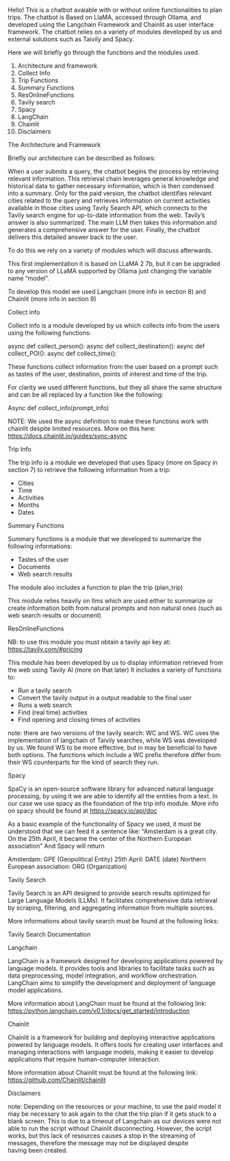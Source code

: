 Hello! This is a chatbot avaiable with or without online functionalities to plan trips.
The chatbot is Based on LlaMA, accessed through Ollama, and developed using the Langchain Framework and Chainlit as user interface framework. The chatbot relies on a variety of modules developed by us and external solutions such as Taivily and Spacy. 

Here we will briefly go through the functions and the modules used. 

1. Architecture and framework 
2. Collect Info 
3. Trip Functions 
4. Summary Functions 
5. ResOnlineFunctions 
6. Tavily search 
7. Spacy 
8. LangChain 
9. Chainlit
10. Disclaimers


The Architecture and Framework 

Briefly our architecture can be described as follows: 

When a user submits a query, the chatbot begins the process by retrieving relevant information. This retrieval chain leverages general knowledge and historical data to gather necessary information, which is then condensed into a summary. Only for the paid version, the chatbot identifies relevant cities related to the query and retrieves information on current activities available in those cities using Tavily Search API, which connects to the Tavily search engine for up-to-date information from the web. Tavily’s answer is also summarized. The main LLM then takes this information and generates a comprehensive answer for the user. Finally, the chatbot delivers this detailed answer back to the user.

To do this we rely on a variety of modules which will discuss afterwards. 

This first implementation it is based on LLaMA 2 7b, but it can be upgraded to any version of LLaMA supported by Ollama just changing the variable name “model”. 

To develop this model we used Langchain (more info in section 8) and Chainlit (more info in section 9)

Collect info 

Collect info is a module developed by us which collects info from the users using the following functions: 

async def collect_person(): 
async def collect_destination(): 
async def collect_POI(): 
async def collect_time(): 

These functions collect information from the user based on a prompt such as tastes of the user, destination, points of interest and time of the trip. 

For clarity we used different functions, but they all share the same structure and can be all replaced by a function like the following: 

Async def collect_info(prompt_info) 

NOTE: We used the async definition to make these functions work with chainlit despite limited resources. 
More on this here: https://docs.chainlit.io/guides/sync-async

Trip Info

The trip info is a module we developed that uses Spacy (more on Spacy in section 7) to retrieve the following information from a trip: 
 
- Cities 
- Time 
- Activities 
- Months
- Dates 

Summary Functions 

Summary functions is a module that we developed to summarize the following informations: 

- Tastes of the user 
- Documents 
- Web search results 

The module also includes a function to plan the trip (plan_trip)

This module relies heavily on llms which are used either to summarize or create information both from natural prompts and non natural ones (such as web search results or document) 


ResOnlineFunctions 

NB: to use this module you must obtain a tavily api key at: https://tavily.com/#pricing

This module has been developed by us to display information retrieved from the web using Tavily AI (more on that later) 
It includes a variety of functions to: 

- Run a tavily search 
- Convert the tavily output in a output readable to the final user 
- Runs a web search 
- Find (real time) activities 
- Find opening and closing times of activities 

note: there are two versions of the tavily search: WC and WS. WC uses the implementation of langchain of Taivily searches, while WS was developed by us. We found WS to be more effective, but in may be beneficial to have both options. The functions which include a WC prefix therefore differ from their WS counterparts for the kind of search they run. 

Spacy 

SpaCy is an open-source software library for advanced natural language processing, by using it we are able to identify all the entities from a text. In our case we use spacy as the foundation of the trip info module. 
More info on spacy should be found at https://spacy.io/api/doc

As a basic example of the functionality of Spacy we used, it must be understood that we can feed it a sentence like: 
“Amsterdam is a great city. On the 25th April, it became the center of the Northern European association” 
And Spacy will return 

Amsterdam: GPE (Geopolitical Entity) 
25th April: DATE (date) 
Northern European association: ORG (Organization) 


Tavily Search 

Tavily Search is an API designed to provide search results optimized for Large Language Models (LLMs). It facilitates comprehensive data retrieval by scraping, filtering, and aggregating information from multiple sources. 

More informations about tavily search must be found at the following links: 

Tavily Search Documentation


Langchain 

LangChain is a framework designed for developing applications powered by language models. It provides tools and libraries to facilitate tasks such as data preprocessing, model integration, and workflow orchestration. LangChain aims to simplify the development and deployment of language model applications.

More information about LangChain must be found at the following link: 
https://python.langchain.com/v0.1/docs/get_started/introduction

Chainlit 

Chainlit is a framework for building and deploying interactive applications powered by language models. It offers tools for creating user interfaces and managing interactions with language models, making it easier to develop applications that require human-computer interaction.

More information about Chainlit must be found at the following link: 
https://github.com/Chainlit/chainlit

Disclaimers 

note: Depending on the resources or your machine, to use the paid model it may be necessary to ask again to the chat the trip plan if it gets stuck to a blank screen. This is due to a timeout of Langchain as our devices were not able to run the script without Chainlit disconnecting. However, the script works, but this lack of resources causes a stop in the streaming of messages, therefore the message may not be displayed despite having been created.
